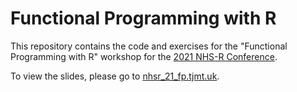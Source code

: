 # Functional Programming with R

This repository contains the code and exercises for the "Functional Programming with R" workshop for the
[2021 NHS-R Conference](https://nhsrcommunity.com/nhs-r-community-conference-2021/).

To view the slides, please go to [nhsr_21_fp.tjmt.uk](https://nhsr_21_fp.tjmt.uk/).
